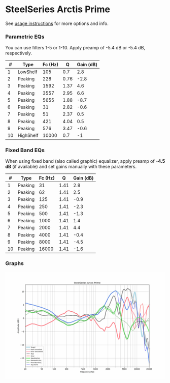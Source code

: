 # SteelSeries Arctis Prime
See [usage instructions](https://github.com/jaakkopasanen/AutoEq#usage) for more options and info.

### Parametric EQs
You can use filters 1-5 or 1-10. Apply preamp of -5.4 dB or -5.4 dB, respectively.

|   # | Type      |   Fc (Hz) |    Q |   Gain (dB) |
|-----|-----------|-----------|------|-------------|
|   1 | LowShelf  |       105 | 0.7  |         2.8 |
|   2 | Peaking   |       228 | 0.76 |        -2.8 |
|   3 | Peaking   |      1592 | 1.37 |         4.6 |
|   4 | Peaking   |      3557 | 2.95 |         6.6 |
|   5 | Peaking   |      5655 | 1.88 |        -8.7 |
|   6 | Peaking   |        31 | 2.82 |        -0.6 |
|   7 | Peaking   |        51 | 2.37 |         0.5 |
|   8 | Peaking   |       421 | 4.04 |         0.5 |
|   9 | Peaking   |       576 | 3.47 |        -0.6 |
|  10 | HighShelf |     10000 | 0.7  |        -1   |

### Fixed Band EQs
When using fixed band (also called graphic) equalizer, apply preamp of **-4.5 dB** (if available) and set gains manually with these parameters.

|   # | Type    |   Fc (Hz) |    Q |   Gain (dB) |
|-----|---------|-----------|------|-------------|
|   1 | Peaking |        31 | 1.41 |         2.8 |
|   2 | Peaking |        62 | 1.41 |         2.5 |
|   3 | Peaking |       125 | 1.41 |        -0.9 |
|   4 | Peaking |       250 | 1.41 |        -2.3 |
|   5 | Peaking |       500 | 1.41 |        -1.3 |
|   6 | Peaking |      1000 | 1.41 |         1.4 |
|   7 | Peaking |      2000 | 1.41 |         4.4 |
|   8 | Peaking |      4000 | 1.41 |        -0.4 |
|   9 | Peaking |      8000 | 1.41 |        -4.5 |
|  10 | Peaking |     16000 | 1.41 |        -1.6 |

### Graphs
![](./SteelSeries%20Arctis%20Prime.png)
